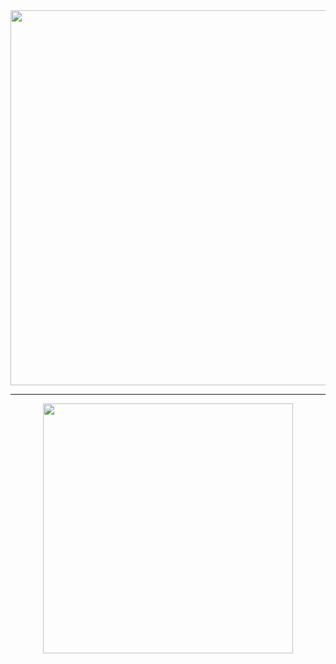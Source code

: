 <div align="center">
    <img width="600" src="https://user-images.githubusercontent.com/102930875/186553775-b3ada263-d406-49b9-9cfb-8b015ab9ace2.gif" />
<hr>
</div>
<div align="center">
   <a href="https://github.com/julialmario">
    <img width="400" src="https://github-readme-stats.vercel.app/api/top-langs/?username=Julian-Almario&layout=compact&theme=chartreuse-dark" />
  </a>
</div>
